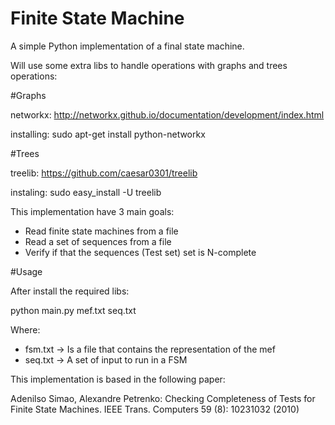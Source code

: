 # Finite State Machine

A simple Python implementation of a final state machine.

Will use some extra libs to handle operations with graphs and trees operations:

#Graphs

networkx: http://networkx.github.io/documentation/development/index.html

installing: sudo apt-get install python-networkx

#Trees

treelib: https://github.com/caesar0301/treelib

instaling: sudo easy_install -U treelib


This implementation have 3 main goals:

- Read finite state machines from a file
- Read a set of sequences from a file
- Verify if that the sequences (Test set) set is N-complete

#Usage

After install the required libs:

python main.py mef.txt seq.txt


Where:

- fsm.txt -> Is a file that contains the representation of the mef
- seq.txt -> A set of input to run in a FSM


This implementation is based in the following paper:

Adenilso Simao, Alexandre Petrenko: Checking Completeness of Tests for Finite State Machines.  IEEE Trans. Computers 59 (8): 1023­1032 (2010)
